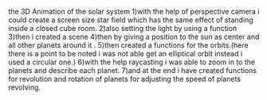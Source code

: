 the 3D Animation of the solar system 
1)with the help of perspective camera i could create a screen size star field which has the same effect of standing inside a closed cube room.
2)also setting the light by using a function
3)then i created a scene
4)then by giving a position to the sun as center and all other planets around it .
5)then created a functions for the orbits.(here there is a point to be noted i was not able get an elliptical orbit instead i used a circular one.)
6)with the help raycasting i was able to zoom in to the planets and describe each planet.
7)and at the end i have created functions for revolution and rotation of planets for adjusting the speed of planets revolving. 
